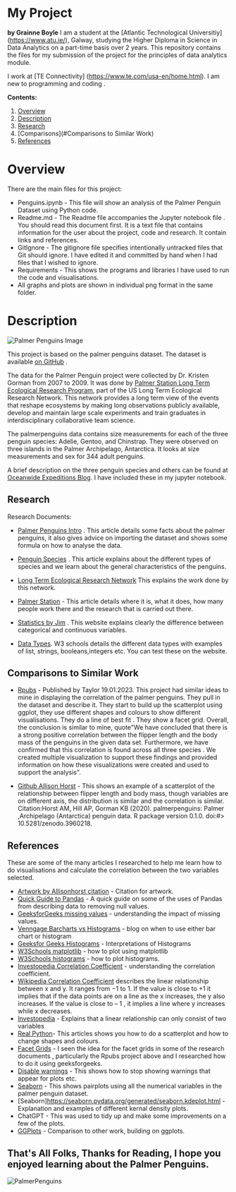 # My Project

**by Grainne Boyle**
I am a student at the [Atlantic Technological Universitiy] (https://www.atu.ie/), Galway, studying the Higher Diploma in Science in Data Analytics on a part-time basis over 2 years.  This repository contains the files for  my submission of the project for the principles of data analytics module.

I work at [TE Connectivity] (https://www.te.com/usa-en/home.html). I am new to programming and coding .

**Contents:** 

1. [Overview](#Overview)
2. [Description](#Description)
3. [Research](#Research)
4. [Comparisons](#Comparisons to Similar Work)
5. [References](#References)



# Overview

There are the main files for this project:

* Penguins.ipynb - This file will show an analysis of the Palmer Penguin Dataset using Python code. 
* Readme.md -  The Readme file accompanies the Jupyter notebook file . You should read this document first. It is a text file that contains information for the user about the project, code and research. It contain links and references.
* GitIgnore - The gitignore file specifies intentionally untracked files that Git should ignore. I have edited it and committed by hand when I had files that I wished to ignore. 
* Requirements - This shows the programs and libraries I have used to run the code and visualisations.
* All graphs and plots are shown in individual png format in the same folder.

# Description

![Palmer Penguins Image](https://allisonhorst.github.io/palmerpenguins/logo.png)

This project is based on the palmer penguins dataset.  The dataset is available [on GitHub](https://allisonhorst.github.io/palmerpenguins/) .  

The data for the Palmer Penguin project were collected by Dr. Kristen Gorman from 2007 to 2009. It was done by [Palmer Station Long Term Ecological Research Program](https://pallter.marine.rutgers.edu/), part of the US Long Term Ecological Research Network. This network provides a long term view of the events that reshape ecosystems by making long observations publicly available, develop and maintain large scale experiments and train graduates in interdisciplinary collaborative team science.  

The palmerpenguins data contains size measurements for each of the three penguin species: Adelie, Gentoo, and Chinstrap. They were observed on three islands in the Palmer Archipelago, Antarctica. It looks at size measurements and sex for 344 adult penguins.  

A brief description on the three penguin species and others can be found at [Oceanwide Expeditions Blog](https://oceanwide-expeditions.com/blog/meet-all-6-antarctic-penguin-species). I have included these in my jupyter notebook.

## Research

Research Documents:
 
* [Palmer Penguins Intro](https://allisonhorst.github.io/palmerpenguins/articles/intro.html) . This article details some facts about the palmer penguins, it also gives advice on importing the dataset and shows some formula on how to analyse the data.
 
* [Penguin Species](https://oceanwide-expeditions.com/blog/meet-all-6-antarctic-penguin-species) . This article explains about the different types of species and we learn about the general characteristics of the penguins. 

* [Long Term Ecological Research Network]( https://lternet.edu/) This explains the work done by this network. 

* [Palmer Station](https://en.wikipedia.org/wiki/Palmer_Station) - This article details where it is, what it does, how many people work there and the research that is carried out there.  

* [Statistics by Jim](https://statisticsbyjim.com/basics/discrete-vs-continuous-data/) . This website explains clearly the difference between categorical and continuous variables.

* [Data Types](https://www.w3schools.com/python/python_datatypes.asp). W3 schools details the different data types with examples of list, strings, booleans,integers etc. You can test these on the website. 


## Comparisons to Similar Work

* [Rpubs](https://rpubs.com/TEHoule/PalmerPenguinPlayground) - Published by Taylor 19.01.2023. This project had similar ideas to mine in displaying the correlation of the palmer penguins. They pull in the dataset and describe it. They start to build up the scatterplot using ggplot, they use different shapes and colours to show different visualisations. They do a line of best fit . They show a facet grid. Overall, the conclusion is similar to mine, quote"We have concluded that there is a strong positive correlation between the flipper length and the body mass of the penguins in the given data set. Furthermore, we have confirmed that this correlation is found across all three species . We created multiple visualization to support these findings and provided information on how these visualizations were created and used to support the analysis".

* [Github Allison Horst](https://allisonhorst.github.io/palmerpenguins/articles/intro.html#highlights) - This shows an example of a scatterplot of the relationship between flipper length and body mass, though variables are on different axis, the distribution is similar and the correlation is similar. Citation:Horst AM, Hill AP, Gorman KB (2020). palmerpenguins: Palmer ,Archipelago (Antarctica) penguin data. R package version 0.1.0. doi:#>   10.5281/zenodo.3960218.


## References

These are some of the many articles I researched to help me learn how to do visualisations and calculate the correlation between the two variables selected.

* [Artwork by Allisonhorst citation](https://allisonhorst.github.io/palmerpenguins/articles/art.html) - Citation for artwork.
* [Quick Guide to Pandas](https://pandas.pydata.org/docs/user_guide/10min.html) - A quick guide on some of the uses of Pandas from describing data to removing null values.
* [GeeksforGeeks missing values](https://www.geeksforgeeks.org/count-nan-or-missing-values-in-pandas-dataframe/) - understanding the impact of missing values.
* [Venngage Barcharts vs Histograms](https://venngage.com/blog/bar-charts-vs-histograms/#:~:text=Although%20histograms%20and%20bar%20charts,of%20variables%20in%20a%20dataset) - blog on when to use either bar chart or histogram
* [Geeksfor Geeks Histograms](https://www.geeksforgeeks.org/interpretations-of-histogram/) - Interpretations of Histograms
* [W3Schools matplotlib](https://www.w3schools.com/python/matplotlib_pyplot.asp) - how to plot using matplotlib
* [W3Schools histograms](https://www.w3schools.com/python/matplotlib_histograms.asp) - how to plot histograms.
* [Investopedia Correlation Coefficient](https://www.investopedia.com/terms/c/correlationcoefficient.asp) - understanding the correlation coefficient.
* [Wikipedia Correlation Coefficient](https://en.wikipedia.org/wiki/Pearson_correlation_coefficient) describes the linear relationship between x and y. It ranges from −1 to 1. If the value is close to +1 it implies that  if the data points are on a line as the x increases, the y also increases. If the value is close to – 1 , it implies a line where y increases while x decreases.
* [Investopedia](https://www.investopedia.com/terms/l/linearrelationship.asp) - Explains that a linear relationship can only consist of two variables
* [Real Python](https://realpython.com/visualizing-python-plt-scatter/)- This articles shows you how to do a scatterplot and how to change shapes and colours.
* [Facet Grids](https://www.geeksforgeeks.org/python-seaborn-facetgrid-method/) - I seen the idea for the facet grids in some of the research documents , particularly the Rpubs project above and I researched how to do it using geeksforgeeks.
* [Disable warnings](https://www.geeksforgeeks.org/how-to-disable-python-warnings/) - This shows how to stop showing warnings that appear for plots etc.
* [Seaborn](https://seaborn.pydata.org/generated/seaborn.pairplot.html) - This shows pairplots using all the numerical variables in the palmer penguin dataset.
* [Seaborn]https://seaborn.pydata.org/generated/seaborn.kdeplot.html - Explanation and examples of different kernal density plots.
* ChatGPT - This was used to tidy up and make some improvements on a few of the plots.
* [GGPlots](https://bookdown.org/ggiaever/r4ds-solutions/data-visualize.html) - Comparison to other work, building on ggplots.



## That's All Folks, Thanks for Reading, I hope you enjoyed learning about the Palmer Penguins.

![PalmerPenguins](https://allisonhorst.github.io/palmerpenguins/reference/figures/lter_penguins.png)